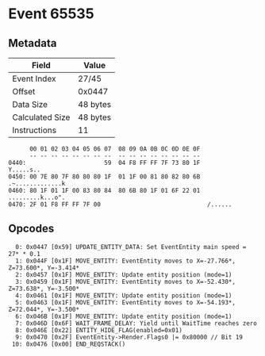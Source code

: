 # Event 65535

## Metadata

| Field           | Value    |
|-----------------|----------|
| Event Index     | 27/45    |
| Offset          | 0x0447   |
| Data Size       | 48 bytes |
| Calculated Size | 48 bytes |
| Instructions    | 11       |

```
      00 01 02 03 04 05 06 07  08 09 0A 0B 0C 0D 0E 0F
      -- -- -- -- -- -- -- --  -- -- -- -- -- -- -- --
0440:                      59  04 F8 FF FF 7F 73 80 1F         Y.....s..
0450: 00 7E 80 7F 80 80 80 1F  01 1F 00 81 80 82 80 6B  .~.............k
0460: 80 1F 01 1F 00 83 80 84  80 6B 80 1F 01 6F 22 01  .........k...o".
0470: 2F 01 F8 FF FF 7F 00                              /......         
```

## Opcodes

```
  0: 0x0447 [0x59] UPDATE_ENTITY_DATA: Set EventEntity main speed = 27* * 0.1
  1: 0x044F [0x1F] MOVE_ENTITY: EventEntity moves to X=-27.766*, Z=73.600*, Y=-3.414*
  2: 0x0457 [0x1F] MOVE_ENTITY: Update entity position (mode=1)
  3: 0x0459 [0x1F] MOVE_ENTITY: EventEntity moves to X=-52.430*, Z=73.638*, Y=-3.500*
  4: 0x0461 [0x1F] MOVE_ENTITY: Update entity position (mode=1)
  5: 0x0463 [0x1F] MOVE_ENTITY: EventEntity moves to X=-54.193*, Z=72.044*, Y=-3.500*
  6: 0x046B [0x1F] MOVE_ENTITY: Update entity position (mode=1)
  7: 0x046D [0x6F] WAIT_FRAME_DELAY: Yield until WaitTime reaches zero
  8: 0x046E [0x22] ENTITY_HIDE_FLAG(enabled=0x01)
  9: 0x0470 [0x2F] EventEntity->Render.Flags0 |= 0x80000 // Bit 19
 10: 0x0476 [0x00] END_REQSTACK()
```
